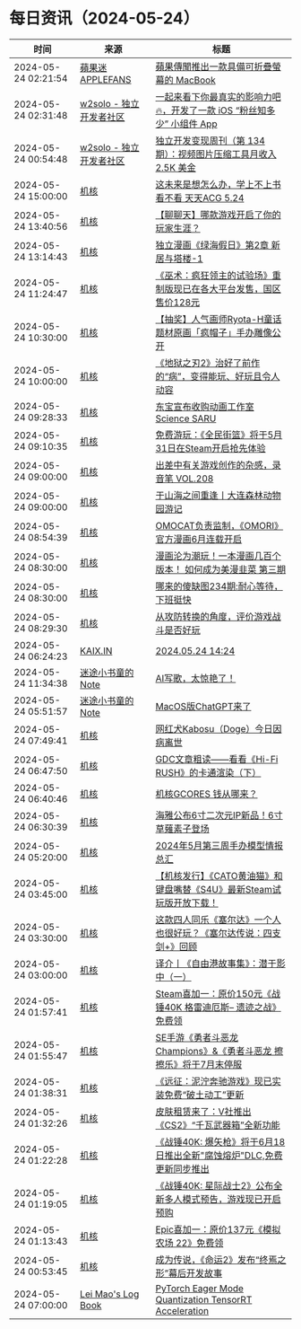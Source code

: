 ﻿# 每日资讯（2024-05-24）

|时间|来源|标题|
|---|---|---|
|2024-05-24 02:21:54|[蘋果迷 APPLEFANS](https://applefans.today/feed/)|[蘋果傳聞推出一款具備可折疊螢幕的 MacBook](https://applefans.today/2024-05-ming-chi-kuo-foldable-macbook-rumor/)|
|2024-05-24 02:31:48|[w2solo - 独立开发者社区](https://w2solo.com/topics/feed)|[一起来看下你最真实的影响力吧🔥，开发了一款 iOS “粉丝知多少” 小组件 App](https://w2solo.com/topics/4643)|
|2024-05-24 00:54:48|[w2solo - 独立开发者社区](https://w2solo.com/topics/feed)|[独立开发变现周刊（第 134 期）：视频图片压缩工具月收入 2.5K 美金](https://w2solo.com/topics/4642)|
|2024-05-24 15:00:00|[机核](https://www.gcores.com/rss)|[这未来是想怎么办，学上不上书看不看 天天ACG 5.24](https://www.gcores.com/radios/182122)|
|2024-05-24 13:40:56|[机核](https://www.gcores.com/rss)|[【聊聊天】哪款游戏开启了你的玩家生涯？](https://www.gcores.com/articles/182403)|
|2024-05-24 13:14:43|[机核](https://www.gcores.com/rss)|[独立漫画《绿海假日》第2章 新居与塔楼-1](https://www.gcores.com/articles/182404)|
|2024-05-24 11:24:47|[机核](https://www.gcores.com/rss)|[《巫术：疯狂领主的试验场》重制版现已在各大平台发售，国区售价128元](https://www.gcores.com/articles/182402)|
|2024-05-24 10:30:00|[机核](https://www.gcores.com/rss)|[【抽奖】人气画师Ryota-H童话题材原画「疯帽子」手办雕像公开](https://www.gcores.com/articles/181086)|
|2024-05-24 10:00:00|[机核](https://www.gcores.com/rss)|[《地狱之刃2》治好了前作的“病”，变得能玩、好玩且令人动容](https://www.gcores.com/videos/182390)|
|2024-05-24 09:28:33|[机核](https://www.gcores.com/rss)|[东宝宣布收购动画工作室Science SARU](https://www.gcores.com/articles/182399)|
|2024-05-24 09:10:35|[机核](https://www.gcores.com/rss)|[免费游玩：《全民街篮》将于5月31日在Steam开启抢先体验](https://www.gcores.com/articles/182398)|
|2024-05-24 09:00:00|[机核](https://www.gcores.com/rss)|[出差中有关游戏创作的杂感，录音笔 VOL.208](https://www.gcores.com/radios/182382)|
|2024-05-24 09:00:00|[机核](https://www.gcores.com/rss)|[于山海之间重逢丨大连森林动物园游记](https://www.gcores.com/articles/182359)|
|2024-05-24 08:54:39|[机核](https://www.gcores.com/rss)|[OMOCAT负责监制，《OMORI》官方漫画6月连载开启](https://www.gcores.com/articles/182389)|
|2024-05-24 08:30:00|[机核](https://www.gcores.com/rss)|[漫画沦为潮玩！一本漫画几百个版本！ 如何成为美漫韭菜 第三期](https://www.gcores.com/videos/182347)|
|2024-05-24 08:30:00|[机核](https://www.gcores.com/rss)|[哪来的傻缺图234期:耐心等待，下班挺快](https://www.gcores.com/articles/179751)|
|2024-05-24 08:29:30|[机核](https://www.gcores.com/rss)|[从攻防转换的角度，评价游戏战斗是否好玩](https://www.gcores.com/articles/182375)|
|2024-05-24 06:24:23|[KAIX.IN](https://kaix.in/feed/)|[2024.05.24 14:24](https://kaix.in/2024/0524/)|
|2024-05-24 11:34:38|[迷途小书童的Note](https://xugaoxiang.com/feed)|[AI写歌，太惊艳了！](https://xugaoxiang.com/2024/05/24/suno/)|
|2024-05-24 05:51:57|[迷途小书童的Note](https://xugaoxiang.com/feed)|[MacOS版ChatGPT来了](https://xugaoxiang.com/2024/05/24/chatgpt-for-macos/)|
|2024-05-24 07:49:41|[机核](https://www.gcores.com/rss)|[网红犬Kabosu（Doge）今日因病离世](https://www.gcores.com/articles/182386)|
|2024-05-24 06:47:50|[机核](https://www.gcores.com/rss)|[GDC文章粗读——看看《Hi-Fi RUSH》的卡通渲染（下）](https://www.gcores.com/articles/182264)|
|2024-05-24 06:40:46|[机核](https://www.gcores.com/rss)|[机核GCORES 钱从哪来？](https://www.gcores.com/videos/182378)|
|2024-05-24 06:30:39|[机核](https://www.gcores.com/rss)|[海雅公布6寸二次元IP新品！6寸草薙素子登场](https://www.gcores.com/articles/182381)|
|2024-05-24 05:20:00|[机核](https://www.gcores.com/rss)|[2024年5月第三周手办模型情报总汇](https://www.gcores.com/articles/182155)|
|2024-05-24 03:45:00|[机核](https://www.gcores.com/rss)|[【机核发行】《CATO黄油猫》和键盘嘴替《S4U》最新Steam试玩版开放下载！](https://www.gcores.com/articles/182373)|
|2024-05-24 03:30:00|[机核](https://www.gcores.com/rss)|[这款四人同乐《塞尔达》一个人也很好玩？《塞尔达传说：四支剑+》回顾](https://www.gcores.com/videos/182327)|
|2024-05-24 03:00:00|[机核](https://www.gcores.com/rss)|[译介丨《自由港故事集》：潜于影中（一）](https://www.gcores.com/articles/182299)|
|2024-05-24 01:57:41|[机核](https://www.gcores.com/rss)|[Steam喜加一：原价150元《战锤40K 格雷迪厄斯– 遗迹之战》免费领](https://www.gcores.com/articles/182368)|
|2024-05-24 01:55:47|[机核](https://www.gcores.com/rss)|[SE手游《勇者斗恶龙 Champions》&《勇者斗恶龙 擦擦乐》将于7月末停服](https://www.gcores.com/articles/182367)|
|2024-05-24 01:38:31|[机核](https://www.gcores.com/rss)|[《远征：泥泞奔驰游戏》现已实装免费“破土动工”更新](https://www.gcores.com/articles/182365)|
|2024-05-24 01:32:26|[机核](https://www.gcores.com/rss)|[皮肤租赁来了：V社推出《CS2》“千瓦武器箱”全新功能](https://www.gcores.com/articles/182364)|
|2024-05-24 01:22:28|[机核](https://www.gcores.com/rss)|[《战锤40K: 爆矢枪》将于6月18日推出全新"腐蚀熔炉"DLC,免费更新同步推出](https://www.gcores.com/articles/182363)|
|2024-05-24 01:19:05|[机核](https://www.gcores.com/rss)|[《战锤40K: 星际战士2》公布全新多人模式预告，游戏现已开启预购](https://www.gcores.com/articles/182362)|
|2024-05-24 01:13:43|[机核](https://www.gcores.com/rss)|[Epic喜加一：原价137元《模拟农场 22》免费领](https://www.gcores.com/articles/182361)|
|2024-05-24 00:53:45|[机核](https://www.gcores.com/rss)|[成为传说，《命运2》发布“终焉之形”幕后开发故事](https://www.gcores.com/articles/182358)|
|2024-05-24 07:00:00|[Lei Mao's Log Book](https://leimao.github.io/atom.xml)|[PyTorch Eager Mode Quantization TensorRT Acceleration](https://leimao.github.io/blog/PyTorch-Eager-Mode-Quantization-TensorRT-Acceleration/)|
